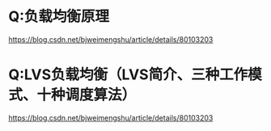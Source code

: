 Q:负载均衡原理
===
https://blog.csdn.net/bjweimengshu/article/details/80103203


Q:LVS负载均衡（LVS简介、三种工作模式、十种调度算法）
===
https://blog.csdn.net/bjweimengshu/article/details/80103203

